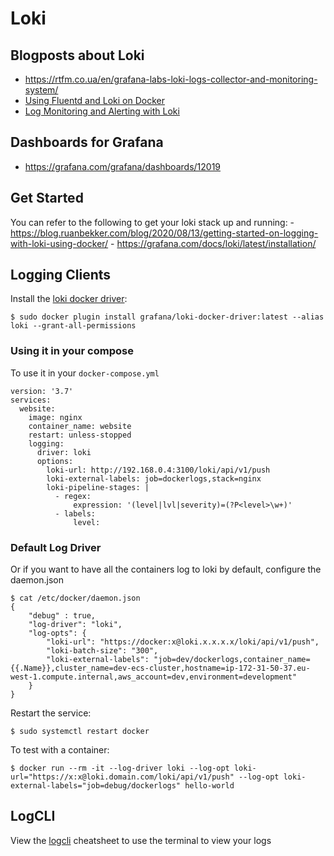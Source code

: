 Loki
====

Blogposts about Loki
--------------------

-   https://rtfm.co.ua/en/grafana-labs-loki-logs-collector-and-monitoring-system/
-   [Using Fluentd and Loki on Docker](https://dev.to/thakkaryash94/docker-container-logs-using-fluentd-and-grafana-loki-a15)
-   [Log Monitoring and Alerting with Loki](https://www.infracloud.io/blogs/grafana-loki-log-monitoring-alerting/)

Dashboards for Grafana
----------------------

-   https://grafana.com/grafana/dashboards/12019

Get Started
-----------

You can refer to the following to get your loki stack up and running: - https://blog.ruanbekker.com/blog/2020/08/13/getting-started-on-logging-with-loki-using-docker/ - https://grafana.com/docs/loki/latest/installation/

Logging Clients
---------------

Install the [loki docker driver](https://grafana.com/docs/loki/latest/clients/docker-driver/):

    $ sudo docker plugin install grafana/loki-docker-driver:latest --alias loki --grant-all-permissions

### Using it in your compose

To use it in your `docker-compose.yml`

    version: '3.7'
    services:
      website:
        image: nginx
        container_name: website
        restart: unless-stopped
        logging:
          driver: loki
          options:
            loki-url: http://192.168.0.4:3100/loki/api/v1/push
            loki-external-labels: job=dockerlogs,stack=nginx
            loki-pipeline-stages: |
              - regex:
                  expression: '(level|lvl|severity)=(?P<level>\w+)'
              - labels:
                  level:

### Default Log Driver

Or if you want to have all the containers log to loki by default, configure the daemon.json

    $ cat /etc/docker/daemon.json
    {
        "debug" : true,
        "log-driver": "loki",
        "log-opts": {
            "loki-url": "https://docker:x@loki.x.x.x.x/loki/api/v1/push",
            "loki-batch-size": "300",
            "loki-external-labels": "job=dev/dockerlogs,container_name={{.Name}},cluster_name=dev-ecs-cluster,hostname=ip-172-31-50-37.eu-west-1.compute.internal,aws_account=dev,environment=development"
        }
    }

Restart the service:

    $ sudo systemctl restart docker

To test with a container:

    $ docker run --rm -it --log-driver loki --log-opt loki-url="https://x:x@loki.domain.com/loki/api/v1/push" --log-opt loki-external-labels="job=debug/dockerlogs" hello-world

LogCLI
------

View the [logcli](logcli/README.md) cheatsheet to use the terminal to view your logs
